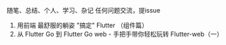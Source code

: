 随笔、总结、个人、学习、杂记 任何问题交流，提issue
1. 用前端 最舒服的躺姿 "搞定" Flutter （组件篇）
2. 从 Flutter Go 到 Flutter Go web - 手把手带你轻松玩转 Flutter-web（一）


